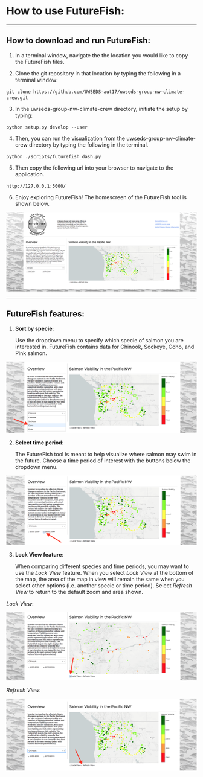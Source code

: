 # How to use FutureFish: 
----
## How to download and run FutureFish: 

1. In a terminal window, navigate the the location you would like to copy the FutureFish files.

2. Clone the git repository in that location by typing the following in a terminal window:
~~~~
git clone https://github.com/UWSEDS-aut17/uwseds-group-nw-climate-crew.git
~~~~

3. In the uwseds-group-nw-climate-crew directory, initiate the setup by typing:
~~~~
python setup.py develop --user
~~~~

4. Then, you can run the visualization from the uwseds-group-nw-climate-crew directory by typing the following in the terminal.
~~~~
python ./scripts/futurefish_dash.py
~~~~

5. Then copy the following url into your browser to navigate to the application. 
~~~~
http://127.0.0.1:5000/
~~~~

6. Enjoy exploring FutureFish! The homescreen of the FutureFish tool is shown below. 

<p align="center">
  <img src="https://github.com/UWSEDS-aut17/uwseds-group-nw-climate-crew/blob/master/futurefish/resources/images/home_screen.png">
</p>

----

## FutureFish features: 

1. __Sort by specie__: 

    Use the dropdown menu to specify which specie of salmon you are interested in. FutureFish contains data for Chinook, Sockeye, Coho, and Pink salmon.

<p align="center">
  <img src="https://github.com/UWSEDS-aut17/uwseds-group-nw-climate-crew/blob/master/futurefish/resources/images/dropdown.png">
</p>

2. __Select time period__: 

    The FutureFish tool is meant to help visualize where salmon may swim in the future. Choose a time period of interest with the buttons below the dropdown menu. 

<p align="center">
  <img src="https://github.com/UWSEDS-aut17/uwseds-group-nw-climate-crew/blob/master/futurefish/resources/images/time_period_button.png">
</p>

3. __Lock View feature__: 

    When comparing different species and time periods, you may want to use the _Lock View_ feature. When you select _Lock View_ at the bottom of the map, the area of the map in view will remain the same when you select other options (i.e. another specie or time period). Select _Refresh View_ to return to the default zoom and area shown. 

_Lock View_:
<p align="center">
  <img src="https://github.com/UWSEDS-aut17/uwseds-group-nw-climate-crew/blob/master/futurefish/resources/images/lock_view.png">
</p>

_Refresh View_:
<p align="center">
  <img src="https://github.com/UWSEDS-aut17/uwseds-group-nw-climate-crew/blob/master/futurefish/resources/images/refresh_view.png">
</p>
 
